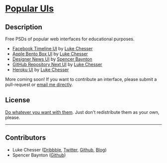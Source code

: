 # [Popular UIs](http://lukechesser.github.io/Popular-UIs/)

## Description

Free PSDs of popular web interfaces for educational purposes.

- [Facebook Timeline UI](http://imlk.me/16DQ7hr) by [Luke Chesser](https://github.com/lukechesser)
- [Apple Bento Box UI](http://imlk.me/12pGQbn) by [Luke Chesser](https://github.com/lukechesser)
- [Designer News UI](http://imlk.me/13kcy6L) by [Spencer Baynton](https://github.com/spencerbaynton)
- [GitHub Repository Next UI](http://imlk.me/17B56Zb) by [Luke Chesser](https://github.com/lukechesser)
- [Heroku UI](http://imlk.me/11AKed4) by [Luke Chesser](https://github.com/lukechesser)

More coming soon! If you want to contribute an interface, please submit a pull-request or [email me directly](mailto:luke@ooomf.com).

## License

[Do whatever you want with them](https://github.com/lukechesser/Popular-UIs/blob/gh-pages/LICENSE-MIT.md). Just don't redistribute them as your own, please.

<hr>

## Contributors
- Luke Chesser ([Dribbble](http://dribbble.com/lukechesser), [Twitter](https://twitter.com/lukechesser), [Github](https://github.com/lukechesser), [Blog](http://imluke.me/))
- Spencer Baynton ([Github](https://github.com/spencerbaynton))